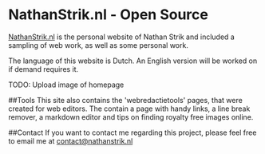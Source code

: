 # NathanStrik.nl - Open Source

[NathanStrik.nl](https://www.nathanstrik.nl/) is the personal website of Nathan Strik and included a sampling of web work, as well as some personal work.

The language of this website is Dutch. An English version will be worked on if demand requires it.

TODO: Upload image of homepage

<!-- <p align="center">
  <img alt="Image of the NathanStrik.nl homepage" src="https://cloud.githubusercontent.com/assets/addimageofhomepage.png">
</p> -->

##Tools
This site also contains the 'webredactietools' pages, that were created for web editors. The contain a page with handy links, a line break remover, a markdown editor and tips on finding royalty free images online.

##Contact
If you want to contact me regarding this project, please feel free to email me at [contact@nathanstrik.nl](contact@nathanstrik.nl)